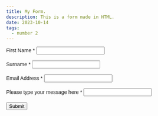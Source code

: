 ```yaml
---
title: My Form.
description: This is a form made in HTML.
date: 2023-10-14
tags:
  - number 2
---
```

<head>
<style>
  message {
    width: 200px;
    height: 60px;
  }
  label {
  font-family:Helvetica;
  color: primary;
  }
</style>
</head>
<body>
<form action="./action_page.php" method="get">
    <label for="firstname">First Name *</label>
    <input type="text" id="firstname" name="firstname" required> <br> <br>
    <label for='surname'>Surname *</label> 
    <input type='text' id='surname' name='surname' required> <br> <br>
    <label for="email">Email Address *</label>
    <input type="email" id="email" name="email" required> <br> <br>
    <label for='message'>Please type your message here *</label>
    <input type='text' id='message' name='message' required> <br> <br>
    <input type='submit' value='Submit'>
</form>
</body>